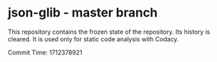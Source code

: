 # json-glib - master branch

This repository contains the frozen state of the repository.
Its history is cleared. It is used only for static code
analysis with Codacy.

Commit Time: 1712378921